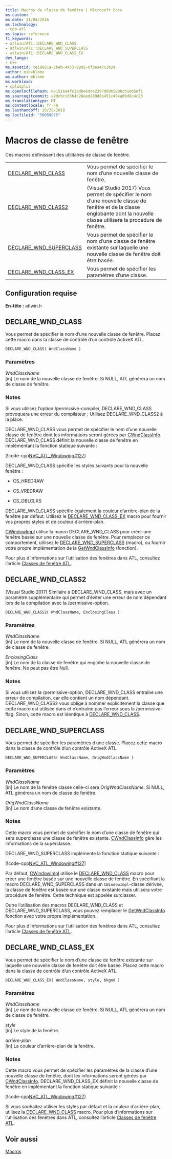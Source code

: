 ```yaml
---
title: Macros de classe de fenêtre | Microsoft Docs
ms.custom: ''
ms.date: 11/04/2016
ms.technology:
- cpp-atl
ms.topic: reference
f1_keywords:
- atlwin/ATL::DECLARE_WND_CLASS
- atlwin/ATL::DECLARE_WND_SUPERCLASS
- atlwin/ATL::DECLARE_WND_CLASS_EX
dev_langs:
- C++
ms.assetid: ce18681a-2bab-4453-9895-0f3ea47c2b24
author: mikeblome
ms.author: mblome
ms.workload:
- cplusplus
ms.openlocfilehash: 0e151ba4fc2adbe6dab2397d68658b0cb1eb5ef1
ms.sourcegitcommit: a9dcbcc85b4c28eed280d8e451c494a00d8c4c25
ms.translationtype: MT
ms.contentlocale: fr-FR
ms.lasthandoff: 10/25/2018
ms.locfileid: "50059075"
---
```

# <a name="window-class-macros"></a>Macros de classe de fenêtre

Ces macros définissent des utilitaires de classe de fenêtre.

|||
|-|-|
|[DECLARE_WND_CLASS](#declare_wnd_class)|Vous permet de spécifier le nom d’une nouvelle classe de fenêtre.|
|[DECLARE_WND_CLASS2](#declare_wnd_class2)|(Visual Studio 2017) Vous permet de spécifier le nom d’une nouvelle classe de fenêtre et de la classe englobante dont la nouvelle classe utilisera la procédure de fenêtre.|
|[DECLARE_WND_SUPERCLASS](#declare_wnd_superclass)|Vous permet de spécifier le nom d’une classe de fenêtre existante sur laquelle une nouvelle classe de fenêtre doit être basée.|
|[DECLARE_WND_CLASS_EX](#declare_wnd_class_ex)|Vous permet de spécifier les paramètres d’une classe.|

## <a name="requirements"></a>Configuration requise

**En-tête :** atlwin.h

##  <a name="declare_wnd_class"></a>  DECLARE_WND_CLASS

Vous permet de spécifier le nom d’une nouvelle classe de fenêtre. Placez cette macro dans la classe de contrôle d’un contrôle ActiveX ATL.

```
DECLARE_WND_CLASS( WndClassName )
```

### <a name="parameters"></a>Paramètres

*WndClassName*<br/>
[in] Le nom de la nouvelle classe de fenêtre. Si NULL, ATL générera un nom de classe de fenêtre.

### <a name="remarks"></a>Notes

Si vous utilisez l’option /permissive-compiler, DECLARE_WND_CLASS provoquera une erreur du compilateur ; Utilisez DECLARE_WND_CLASS2 à la place.

DECLARE_WND_CLASS vous permet de spécifier le nom d’une nouvelle classe de fenêtre dont les informations seront gérées par [CWndClassInfo](cwndclassinfo-class.md). DECLARE_WND_CLASS définit la nouvelle classe de fenêtre en implémentant la fonction statique suivante :

[!code-cpp[NVC_ATL_Windowing#127](../../atl/codesnippet/cpp/window-class-macros_1.cpp)]

DECLARE_WND_CLASS spécifie les styles suivants pour la nouvelle fenêtre :

- CS_HREDRAW

- CS_VREDRAW

- CS_DBLCLKS

DECLARE_WND_CLASS spécifie également la couleur d’arrière-plan de la fenêtre par défaut. Utilisez le [DECLARE_WND_CLASS_EX](#declare_wnd_class_ex) macro pour fournir vos propres styles et de couleur d’arrière-plan.

[CWindowImpl](cwindowimpl-class.md) utilise la macro DECLARE_WND_CLASS pour créer une fenêtre basée sur une nouvelle classe de fenêtre. Pour remplacer ce comportement, utilisez le [DECLARE_WND_SUPERCLASS](#declare_wnd_superclass) (macro), ou fournir votre propre implémentation de la [GetWndClassInfo](cwindowimpl-class.md#getwndclassinfo) (fonction).

Pour plus d’informations sur l’utilisation des fenêtres dans ATL, consultez l’article [Classes de fenêtre ATL](../../atl/atl-window-classes.md).

##  <a name="declare_wnd_class2"></a>  DECLARE_WND_CLASS2

(Visual Studio 2017) Similaire à DECLARE_WND_CLASS, mais avec un paramètre supplémentaire qui permet d’éviter une erreur de nom dépendant lors de la compilation avec la /permissive-option.

```
DECLARE_WND_CLASS2( WndClassName, EnclosingClass )
```

### <a name="parameters"></a>Paramètres

*WndClassName*<br/>
[in] Le nom de la nouvelle classe de fenêtre. Si NULL, ATL générera un nom de classe de fenêtre.

*EnclosingClass*<br/>
[in] Le nom de la classe de fenêtre qui englobe la nouvelle classe de fenêtre. Ne peut pas être Null.

### <a name="remarks"></a>Notes

Si vous utilisez la /permissive-option, DECLARE_WND_CLASS entraîne une erreur de compilation, car elle contient un nom dépendant. DECLARE_WND_CLASS2 vous oblige à nommer explicitement la classe que cette macro est utilisée dans et n’entraîne pas l’erreur sous la /permissive-flag.
Sinon, cette macro est identique à [DECLARE_WND_CLASS](#declare_wnd_class).

##  <a name="declare_wnd_superclass"></a>  DECLARE_WND_SUPERCLASS

Vous permet de spécifier les paramètres d’une classe. Placez cette macro dans la classe de contrôle d’un contrôle ActiveX ATL.

```
DECLARE_WND_SUPERCLASS( WndClassName, OrigWndClassName )
```

### <a name="parameters"></a>Paramètres

*WndClassName*<br/>
[in] Le nom de la fenêtre classe celle-ci sera *OrigWndClassName*. Si NULL, ATL générera un nom de classe de fenêtre.

*OrigWndClassName*<br/>
[in] Le nom d’une classe de fenêtre existante.

### <a name="remarks"></a>Notes

Cette macro vous permet de spécifier le nom d’une classe de fenêtre qui sera superclasse une classe de fenêtre existante. [CWndClassInfo](cwndclassinfo-class.md) gère les informations de la superclasse.

DECLARE_WND_SUPERCLASS implémente la fonction statique suivante :

[!code-cpp[NVC_ATL_Windowing#127](../../atl/codesnippet/cpp/window-class-macros_1.cpp)]

Par défaut, [CWindowImpl](cwindowimpl-class.md) utilise le [DECLARE_WND_CLASS](#declare_wnd_class) macro pour créer une fenêtre basée sur une nouvelle classe de fenêtre. En spécifiant la macro DECLARE_WND_SUPERCLASS dans un `CWindowImpl`-classe dérivée, la classe de fenêtre est basée sur une classe existante mais utilisera votre procédure de fenêtre. Cette technique est appelée surclasser.

Outre l’utilisation des macros DECLARE_WND_CLASS et DECLARE_WND_SUPERCLASS, vous pouvez remplacer le [GetWndClassInfo](cwindowimpl-class.md#getwndclassinfo) fonction avec votre propre implémentation.

Pour plus d’informations sur l’utilisation des fenêtres dans ATL, consultez l’article [Classes de fenêtre ATL](../../atl/atl-window-classes.md).

##  <a name="declare_wnd_class_ex"></a>  DECLARE_WND_CLASS_EX

Vous permet de spécifier le nom d’une classe de fenêtre existante sur laquelle une nouvelle classe de fenêtre doit être basée. Placez cette macro dans la classe de contrôle d’un contrôle ActiveX ATL.

```
DECLARE_WND_CLASS_EX( WndClassName, style, bkgnd )
```

### <a name="parameters"></a>Paramètres

*WndClassName*<br/>
[in] Le nom de la nouvelle classe de fenêtre. Si NULL, ATL générera un nom de classe de fenêtre.

*style*<br/>
[in] Le style de la fenêtre.

*arrière-plan*<br/>
[in] La couleur d’arrière-plan de la fenêtre.

### <a name="remarks"></a>Notes

Cette macro vous permet de spécifier les paramètres de la classe d’une nouvelle classe de fenêtre, dont les informations seront gérées par [CWndClassInfo](cwndclassinfo-class.md). DECLARE_WND_CLASS_EX définit la nouvelle classe de fenêtre en implémentant la fonction statique suivante :

[!code-cpp[NVC_ATL_Windowing#127](../../atl/codesnippet/cpp/window-class-macros_1.cpp)]

Si vous souhaitez utiliser les styles par défaut et la couleur d’arrière-plan, utilisez la [DECLARE_WND_CLASS](#declare_wnd_class) macro. Pour plus d’informations sur l’utilisation des fenêtres dans ATL, consultez l’article [Classes de fenêtre ATL](../../atl/atl-window-classes.md).

## <a name="see-also"></a>Voir aussi

[Macros](atl-macros.md)

